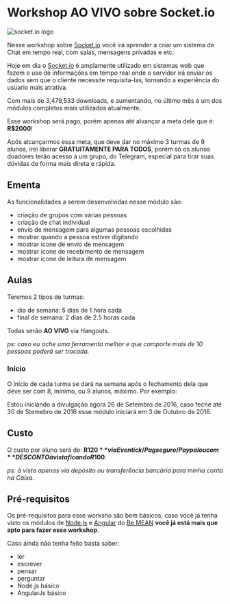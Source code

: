 # Workshop AO VIVO sobre Socket.io

![socket.io logo](http://www.cnydev.org/wp-content/uploads/2015/03/socketio2.png)

Nesse workshop sobre [Socket.io](http://socket.io/) você irá aprender a criar um sistema de Chat em tempo real, com salas, mensagens privadas e etc.

Hoje em dia o [Socket.io](http://socket.io/) é amplamente utilizado em sistemas web que fazem o uso de informações em tempo real onde o servidor irá enviar os dados sem que o cliente necessite requisita-las, tornando a experiência do usuario mais atrativa.

Com mais de 3,479,533 downloads, e aumentando, no último mês é um dos módulos completos mais utilizados atualmente.

Esse workshop será pago, porém apenas até alvançar a meta dele que é: **R$2000**!

Após alcançarmos essa meta, que deve dar no máximo 3 turmas de 9 alunos, irei liberar **GRATUITAMENTE PARA TODOS**, porém só os alunos doadores terão acesso à um grupo, do Telegram, especial para tirar suas dúvidas de forma mais direta e rápida.

## Ementa

As funcionalidades a serem desenvolvidas nesse módulo são:

- criação de grupos com várias pessoas
- criação de chat individual
- envio de mensagem para algumas pessoas escolhidas
- mostrar quando a pessoa estiver digitando
- mostrar ícone de envio de mensagem
- mostrar ícone de recebimento de mensagem
- mostrar ícone de leitura de mensagem

## Aulas

Teremos 2 tipos de turmas:

- dia de semana: 5 dias de 1 hora cada
- final de semana: 2 dias de 2.5 horas cada

Todas serão **AO VIVO** via Hangouts.

*ps: caso eu ache uma ferramenta melhor e que comporte mais de 10 pessoas poderá ser trocada.*

### Início

O início de cada turma se dará na semana após o fechamento dela que deve ser com 8, mínimo, ou 9 alunos, máximo. Por exemplo:

Estou iniciando a divulgação agora 26 de Setembro de 2016, caso feche até 30 de Stemebro de 2016 esse módulo iniciará em 3 de Outubro de 2016.

## Custo

O custo por aluno será de: **R$120** via Eventick/Pagseguro/Paypal ou com **DESCONTO à vista ficando R$100**.

*ps: à vista apenas via depósito ou transferência bancária para minha conta na Caixa.*

## Pré-requisitos

Os pré-requisitos para esse worksho são bem básicos, caso você já tenha visto os módulos de [Node.js]() e [Angular]() do [Be MEAN]() **você já está mais que apto para fazer esse workshop**.

Caso ainda não tenha feito basta saber:

- ler
- escrever
- pensar
- perguntar
- Node.js básico
- AngularJs básico
